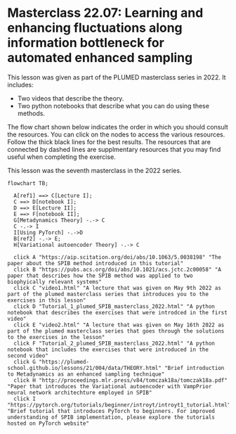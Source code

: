 
# Masterclass 22.07: Learning and enhancing fluctuations along information bottleneck for automated enhanced sampling

This lesson was given as part of the PLUMED masterclass series in 2022.  It includes:

* Two videos that describe the theory. 
* Two python notebooks that describe what you can do using these methods.

The flow chart shown below indicates the order in which you should consult the resources.  You can click on the nodes to access the various resources.  Follow the thick black lines for the best results.  The resources that are connected by dashed lines are supplmentary resources that you may find useful when completing the exercise.

This lesson was the seventh masterclass in the 2022 series.

```mermaid
flowchart TB;

  A[ref1] ==> C[Lecture I];
  C ==> D[notebook I];
  D ==> E[Lecture II];
  E ==> F[notebook II];
  G[Metadynamics Theory] -.-> C
  C -.-> I
  I[Using PyTorch] -.->D
  B[ref2] -.-> E;
  H[Variational autoencoder Theory] -.-> C
    
  click A "https://aip.scitation.org/doi/abs/10.1063/5.0038198" "The paper about the SPIB method introduced in this tutorial"
  click B "https://pubs.acs.org/doi/abs/10.1021/acs.jctc.2c00058" "A paper that describes how the SPIB method was applied to two biophyically relevant systems"
  click C "video1.html" "A lecture that was given on May 9th 2022 as part of the plumed masterclass series that introduces you to the exercises in this lesson"
  click D "Tutorial_1_plumed_SPIB_masterclass_2022.html" "A python notebook that describes the exercises that were introdced in the first video"
  click E "video2.html" "A lecture that was given on May 16th 2022 as part of the plumed masterclass series that goes through the solutions to the exercises in the lesson"
  click F "Tutorial_2_plumed_SPIB_masterclass_2022.html" "A python notebook that includes the exercises that were introduced in the second video"
  click G "https://plumed-school.github.io/lessons/21/004/data/THEORY.html" "Brief introduction to Metadynamics as an enhanced sampling technique"
  click H "http://proceedings.mlr.press/v84/tomczak18a/tomczak18a.pdf" "Paper that introduces the Variational autoencoder with VampPrior neural network architechture employed in SPIB"
  click I "https://pytorch.org/tutorials/beginner/introyt/introyt1_tutorial.html" "Brief tutorial that introduces PyTorch to beginners. For improved understanding of SPIB implementation, please explore the tutorials hosted on PyTorch website"
```
